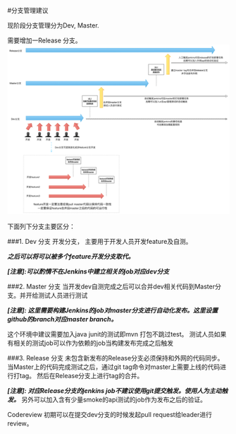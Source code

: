#分支管理建议

现阶段分支管理分为Dev, Master.

需要增加一Release 分支。
 ![image](https://github.com/wuyingminhui/Continuous_Integration_Document/blob/master/code.png)

下面列下分支主要区分：

###1. Dev 分支
开发分支， 主要用于开发人员开发feature及自测。

***之后可以将可以被多个feature开发分支取代。***

***[注意]:可以酌情不在Jenkins中建立相关的job对应dev分支***

###2. Master 分支
当开发dev自测完成之后可以合并dev相关代码到Master分支。并开给测试人员进行测试


***[注意]: 这里需要构建Jenkins的job对master分支进行自动化发布。这里设置github的branch对应master branch。***

这个环境中建议需要加入java junit的测试即mvn 打包不跳过test。
测试人员如果有相关的测试job可以作为依赖的job当构建发布完成之后触发


###3. Release 分支
未包含新发布的Release分支必须保持和外网的代码同步。
当Master上的代码完成测试之后，通过git tag命令对master上需要上线的代码进行打tag。
然后在Release分支上进行tag的合并。 

***[注意]: 对应Release分支的jenkins job不建议使用git提交触发。使用人为主动触发。***
另外可以加入含有少量smoke的api测试的job作为发布之后的验证。


Codereview 初期可以在提交dev分支的时候发起pull request给leader进行review。


